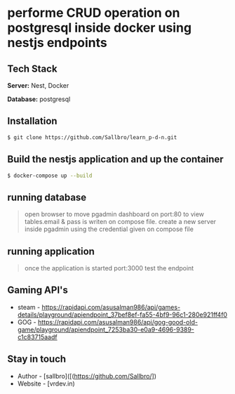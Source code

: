 # performe CRUD operation on postgresql inside docker using nestjs endpoints
## Tech Stack

**Server:** Nest, Docker

**Database:** postgresql

## Installation

```bash
$ git clone https://github.com/Sallbro/learn_p-d-n.git
```

## Build the nestjs application and up the container

```bash
$ docker-compose up --build
```
## running database
> open browser to move pgadmin dashboard on port:80 to view tables.email & pass is writen on compose file.
> create a new server inside pgadmin using the credential given on compose file
## running application 
> once the application is started port:3000
> test the endpoint

## Gaming API's
- steam - https://rapidapi.com/asusalman986/api/games-details/playground/apiendpoint_37bef8ef-fa55-4bf9-96c1-280e921ff4f0
- GOG - https://rapidapi.com/asusalman986/api/gog-good-old-game/playground/apiendpoint_7253ba30-e0a9-4696-9389-c1c83715aadf
## Stay in touch

- Author - [sallbro]([(https://github.com/Sallbro/])
- Website - [vrdev.in)

